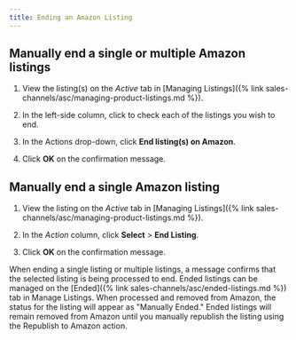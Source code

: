 ```yaml
---
title: Ending an Amazon Listing
---
```



## Manually end a single or multiple Amazon listings

1. View the listing(s) on the _Active_ tab in [Managing Listings]({% link sales-channels/asc/managing-product-listings.md %}).

1. In the left-side column, click to check each of the listings you wish to end.

1. In the Actions drop-down, click **End listing(s) on Amazon**.

1. Click **OK** on the confirmation message.

## Manually end a single Amazon listing

1. View the listing on the _Active_ tab in [Managing Listings]({% link sales-channels/asc/managing-product-listings.md %}).

1. In the _Action_ column, click **Select** > **End Listing**.

1. Click **OK** on the confirmation message.

When ending a single listing or multiple listings, a message confirms that the selected listing is being processed to end. Ended listings can be managed on the [Ended]({% link sales-channels/asc/ended-listings.md %}) tab in Manage Listings. When processed and removed from Amazon, the status for the listing will appear as "Manually Ended." Ended listings will remain removed from Amazon until you manually republish the listing using the Republish to Amazon action.
